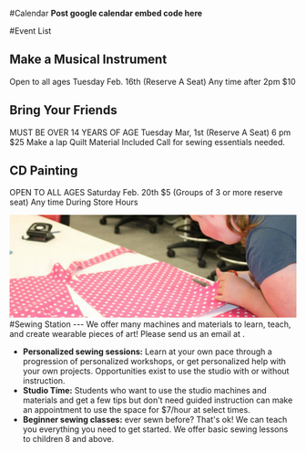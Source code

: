 <!-- 
.. title: Events
.. slug: events
.. date: 2016-01-02 14:14:04 UTC-06:00
.. tags: 
.. category: 
.. link: 
.. description: 
.. type: text
-->

#<a name="calendar">Calendar</a>
**Post google calendar embed code here**


#<a name="events">Event List</a>


Make a Musical Instrument
---
Open to all ages
Tuesday Feb. 16th (Reserve A Seat)
Any time after 2pm $10

Bring Your Friends
---
MUST BE OVER 14 YEARS OF AGE
Tuesday Mar, 1st (Reserve A Seat)
6 pm $25
Make a lap Quilt
Material Included   Call for sewing essentials needed.

CD Painting  
---
OPEN TO ALL AGES
Saturday Feb. 20th $5 (Groups of 3 or more reserve seat)
Any time During Store Hours


<img src="/sewing.jpg" alt="Have your party at Create2Day!" class="img-responsive img-rounded">
#<a name="sewing">Sewing Station</a>
---
We offer many machines and materials to learn, teach, and create wearable pieces of art! Please send us an email at <create2dayinc@gmail.com>.

- **Personalized sewing sessions:** Learn at your own pace through a progression of personalized workshops, or get personalized help with your own projects. Opportunities exist to use the studio with or without instruction.
- **Studio Time:** Students who want to use the studio machines and materials and get a few tips but don't need guided instruction can make an appointment to use the space for $7/hour at select times.
- **Beginner sewing classes:** ever sewn before? That's ok!  We can teach you everything you need to get started.  We offer basic sewing lessons to children 8 and above.